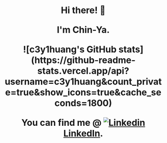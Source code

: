 <h1 align='center'> Hi there! 👋 </hi>
<p align='center'> I'm Chin-Ya.</p>

<p align='center'>![c3y1huang's GitHub stats](https://github-readme-stats.vercel.app/api?username=c3y1huang&count_private=true&show_icons=true&cache_seconds=1800)</p>

You can find me @ [![Linkedin](https://i.stack.imgur.com/gVE0j.png) LinkedIn](www.linkedin.com/in/c3y1huang/).

<!--
**c3y1huang/c3y1huang** is a ✨ _special_ ✨ repository because its `README.md` (this file) appears on your GitHub profile.

Here are some ideas to get you started:

- 🔭 I’m currently working on ...
- 🌱 I’m currently learning ...
- 👯 I’m looking to collaborate on ...
- 🤔 I’m looking for help with ...
- 💬 Ask me about ...
- 📫 How to reach me: ...
- 😄 Pronouns: ...
- ⚡ Fun fact: ...
-->
